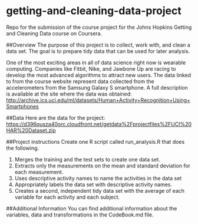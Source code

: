 # getting-and-cleaning-data-project
Repo for the submission of the course project for the Johns Hopkins Getting and Cleaning Data course on Coursera.

##Overview
The purpose of this project is to collect, work with, and clean a data set. The goal is to prepare tidy data that can be used for later analysis. 

One of the most exciting areas in all of data science right now is wearable computing. Companies like Fitbit, Nike, and Jawbone Up are racing to develop the most advanced algorithms to attract new users. The data linked to from the course website represent data collected from the accelerometers from the Samsung Galaxy S smartphone. A full description is available at the site where the data was obtained:
http://archive.ics.uci.edu/ml/datasets/Human+Activity+Recognition+Using+Smartphones

##Data
Here are the data for the project:
https://d396qusza40orc.cloudfront.net/getdata%2Fprojectfiles%2FUCI%20HAR%20Dataset.zip

##Project instructions
Create one R script called run_analysis.R that does the following. 
1. Merges the training and the test sets to create one data set. 
2. Extracts only the measurements on the mean and standard deviation for each measurement. 
3. Uses descriptive activity names to name the activities in the data set 
4. Appropriately labels the data set with descriptive activity names. 
5. Creates a second, independent tidy data set with the average of each variable for each activity and each subject.

##Additional Information
You can find additional information about the variables, data and transformations in the CodeBook.md file.
